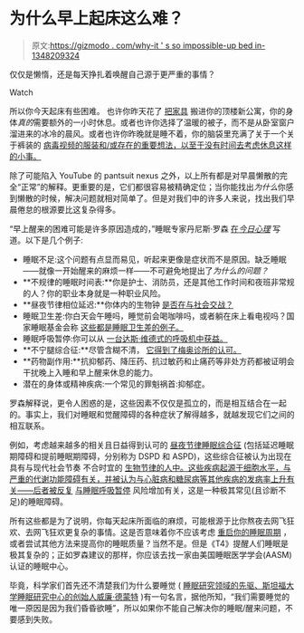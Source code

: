 # 为什么早上起床这么难？

> 原文:[https://gizmodo . com/why-it ' s so impossible-up bed in-1348209324](https://gizmodo.com/why-is-it-so-impossible-to-get-out-of-bed-in-the-mornin-1348209324)

仅仅是懒惰，还是每天挣扎着唤醒自己源于更严重的事情？

Watch

所以你今天起床有些困难。 也许你昨天花了 [把家具](http://instagram.com/p/d8eS_eN8NY/) 搬进你的顶楼新公寓，你的身体*真的*需要额外的一小时休息。或者也许你选择了温暖的被子，而不是从卧室窗户溜进来的冰冷的晨风。或者也许你昨晚就是睡不着，你的脑袋里充满了关于一个关于裤装的 [病毒视频的服装和/或存在的重要想法，以至于没有时间去考虑休息这样的小事。](http://gawker.com/cute-pant-suit-lady-is-the-new-queen-of-weird-youtube-1348627270)

除了可能陷入 YouTube 的 pantsuit nexus 之外，以上所有都是对早晨懒散的完全“正常”的解释。更重要的是，它们都很容易被精确定位；当你能找出*为什么*你感到懒散的时候，解决问题就相对简单了。但是对我们中的许多人来说，找出我们早晨倦怠的根源要比这复杂得多。

“早上醒来的困难可能是许多原因造成的，”睡眠专家丹尼斯·罗森 [在*今日心理*](http://www.psychologytoday.com/blog/sleeping-angels/201004/why-is-it-so-hard-get-out-bed-in-the-morning) 写道。以下是几个例子:

*   睡眠不足:这个问题有点显而易见，听起来更像是症状而不是原因。缺乏睡眠——就像一开始醒来的麻烦一样——不可避免地提出了*为什么的问题？*
*   **不规律的睡眠时间表:**你是护士、消防员，还是其他工作时间和夜班非常规的人？你的职业本身就是一种职业风险。
*   **昼夜节律相位延迟:**你体内的生物钟 [是否在与社会交战？](https://gizmodo.com/your-bodys-internal-clock-is-at-war-with-society-5910046)
*   睡眠卫生差:你白天会午睡吗，睡觉前会喝咖啡吗，或者躺在床上看电视吗？国家睡眠基金会称 [这些都是睡眠卫生差的例子。](http://www.sleepfoundation.org/article/ask-the-expert/sleep-hygiene)
*   睡眠呼吸暂停:你可以从 [一台达斯·维德式的呼吸机中获益。](http://www.nhlbi.nih.gov/health/health-topics/topics/sleepapnea/)
*   **不宁腿综合征:**尽管含糊不清， [它得到了梅奥诊所的认可。](http://www.mayoclinic.com/health/restless-legs-syndrome/DS00191)
*   **药物副作用:**抗抑郁药、降压药、抗过敏药和止痛药等非处方药都被证明会干扰晚上入睡和早上醒来休息的能力。
*   潜在的身体或精神疾病:一个常见的罪魁祸首:抑郁症。

罗森解释说，更令人困惑的是，这些因素不仅仅是孤立的，而是相互结合在一起的。事实上，我们对睡眠和觉醒障碍的各种症状了解得越多，就越发现它们之间的相互联系。

例如，考虑越来越多的相关且日益得到认可的 [昼夜节律睡眠综合征](https://gizmodo.com/this-is-why-you-arent-sleeping-right-990453669) (包括延迟睡眠期障碍和提前睡眠期障碍，分别称为 DSPD 和 ASPD)，这些综合征被认为出现在具有与现代社会节奏 不合时宜的 [生物节律的人中。这些疾病起源于细胞水平，与严重的代谢功能障碍有关，并被认为与心脏病和糖尿病等其他疾病的发病率上升有关——后者被反复](https://gizmodo.com/your-bodys-internal-clock-is-at-war-with-society-5910046) [与睡眠呼吸暂停](http://clinical.diabetesjournals.org/content/20/3/126.full) 风险增加有关，这是一种极其常见(且诊断不足)的睡眠障碍。

所有这些都是为了说明，你每天起床所面临的麻烦，可能根源于比你熬夜去网飞狂欢、去网飞狂欢更复杂的事情。这是否意味着你不应该考虑 [重启你的睡眠周期](https://lifehacker.com/how-to-reboot-your-sleep-cycle-5548150) ，或者尝试其他方法来提高你的睡眠质量？当然不是。但是《T4》提醒人们睡眠是极其复杂的；正如罗森建议的那样，你应该去找一家由美国睡眠医学学会(AASM) 认证的睡眠中心。

毕竟，科学家们首先还不清楚我们为什么要睡觉 ( [睡眠研究领域的先驱、斯坦福大学睡眠研究中心的创始人威廉·德蒙特](http://en.wikipedia.org/wiki/William_C._Dement) )有一句名言，据他所知，“我们需要睡觉的唯一原因是因为我们昏昏欲睡”，所以如果你不能自己解决你的睡眠/醒来问题，不要感到失败。